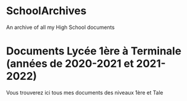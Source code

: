 # SchoolArchives
An archive of all my High School documents

# Documents Lycée 1ère à Terminale (années de 2020-2021 et 2021-2022)
Vous trouverez ici tous mes documents des niveaux 1ère et Tale
